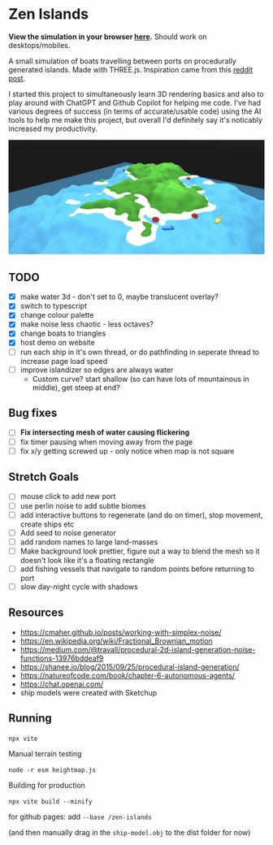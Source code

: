 # Zen Islands

**View the simulation in your browser [here](https://bsecker.github.io/zen-islands/).** Should work on desktops/mobiles.

A small simulation of boats travelling between ports on procedurally generated islands. Made with THREE.js. Inspiration came from this [reddit post](https://old.reddit.com/r/dataisbeautiful/comments/pti39a/7_days_of_ship_traffic_in_the_hawaiian_islands_oc/).

I started this project to simultaneously learn 3D rendering basics and also to play around with ChatGPT and Github Copilot for helping me code. I've had various degrees of success (in terms of accurate/usable code) using the AI tools to help me make this project, but overall I'd definitely say it's noticably increased my productivity.

![](img/covernew.png)

## TODO

- [x] make water 3d - don't set to 0, maybe translucent overlay?
- [x] switch to typescript
- [x] change colour palette
- [x] make noise less chaotic - less octaves?
- [x] change boats to triangles
- [x] host demo on website
- [ ] run each ship in it's own thread, or do pathfinding in seperate thread to increase page load speed
- [ ] improve islandizer so edges are always water
  - Custom curve? start shallow (so can have lots of mountainous in middle), get steep at end?

## Bug fixes

- [ ] **Fix intersecting mesh of water causing flickering**
- [ ] fix timer pausing when moving away from the page
- [ ] fix x/y getting screwed up - only notice when map is not square

## Stretch Goals

- [ ] mouse click to add new port
- [ ] use perlin noise to add subtle biomes
- [ ] add interactive buttons to regenerate (and do on timer), stop movement, create ships etc
- [ ] Add seed to noise generator
- [ ] add random names to large land-masses
- [ ] Make background look prettier, figure out a way to blend the mesh so it doesn't look like it's a floating rectangle
- [ ] add fishing vessels that navigate to random points before returning to port
- [ ] slow day-night cycle with shadows

## Resources

- https://cmaher.github.io/posts/working-with-simplex-noise/
- https://en.wikipedia.org/wiki/Fractional_Brownian_motion
- https://medium.com/@travall/procedural-2d-island-generation-noise-functions-13976bddeaf9
- https://shanee.io/blog/2015/09/25/procedural-island-generation/
- https://natureofcode.com/book/chapter-6-autonomous-agents/
- https://chat.openai.com/
- ship models were created with Sketchup


## Running

`npx vite`

Manual terrain testing

`node -r esm heightmap.js`

Building for production

`npx vite build --minify`

for github pages: add `--base /zen-islands`

(and then manually drag in the `ship-model.obj` to the dist folder for now)
